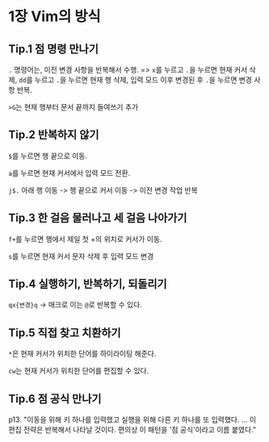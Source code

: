 # 1장 Vim의 방식

## Tip.1 점 명령 만나기

`.` 명령어는, 이전 변경 사항을 반복해서 수행.
	=> `x`를 누르고 `.`을 누르면 현재 커서 삭제, `dd`를 누르고 `.`을 누르면 현재 행 삭제, 입력 모드 이후 변경된 후 `.`을 누르면 변경 사항 반복. 

`>G`는 현재 행부터 문서 끝까지 들여쓰기 추가

## Tip.2 반복하지 않기

`$`를 누르면 행 끝으로 이동.

`a`를 누르면 현재 커서에서 입력 모드 전환.

`j$.` 아래 행 이동 -> 행 끝으로 커서 이동 -> 이전 변경 작업 반복

## Tip.3 한 걸음 물러나고 세 걸음 나아가기
`f+`를 누르면 행에서 제일 첫 +의 위치로 커서가 이동.

`s`를 누르면 현재 커서 문자 삭제 후 입력 모드 변경

## Tip.4 실행하기, 반복하기, 되돌리기

`qx{변경}q` -> 매크로 이는 `@`로 반복할 수 있다.

## Tip.5 직접 찾고 치환하기

`*`은 현재 커서가 위치한 단어를 하이라이팅 해준다.

`cw`는 현재 커서가 위치한 단어를 편집할 수 있다.

## Tip.6 점 공식 만나기

p13. "이동을 위해 키 하나를 입력했고 실행을 위해 다른 키 하나를 또 입력했다. ... 이 편집 전략은 반복해서 나타날 것이다. 편의상 이 패턴을 '점 공식'이라고 이름 붙였다."
